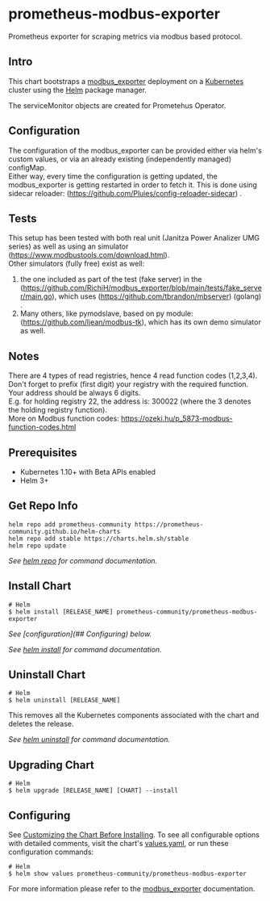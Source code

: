 # prometheus-modbus-exporter
Prometheus exporter for scraping metrics via modbus based protocol.    

## Intro
This chart bootstraps a [modbus_exporter](https://github.com/RichiH/modbus_exporter) deployment on a [Kubernetes](http://kubernetes.io) cluster using the [Helm](https://helm.sh) package manager.    

The serviceMonitor objects are created for Prometehus Operator.    

## Configuration

The configuration of the modbus_exporter can be provided either via helm's custom values, or via an already existing (independently managed) configMap.    
Either way, every time the configuration is getting updated, the modbus_exporter is getting restarted in order to fetch it. This is done using sidecar reloader: (https://github.com/Pluies/config-reloader-sidecar) .     

## Tests
This setup has been tested with both real unit (Janitza Power Analizer UMG series) as well as using an simulator (https://www.modbustools.com/download.html).     
Other simulators (fully free) exist as well:    
1. the one included as part of the test (fake server) in the (https://github.com/RichiH/modbus_exporter/blob/main/tests/fake_server/main.go), which uses (https://github.com/tbrandon/mbserver) (golang) .     
2. Many others, like pymodslave, based on py module: (https://github.com/ljean/modbus-tk), which has its own demo simulator as well.    

## Notes
There are 4 types of read registries, hence 4 read function codes (1,2,3,4).    
Don't forget to prefix (first digit) your registry with the required function.   
Your address should be always 6 digits.    
E.g. for holding registry 22, the address is: 300022  (where the 3 denotes the holding registry function).    
More on Modbus function codes: https://ozeki.hu/p_5873-modbus-function-codes.html

## Prerequisites

- Kubernetes 1.10+ with Beta APIs enabled
- Helm 3+

## Get Repo Info

```console
helm repo add prometheus-community https://prometheus-community.github.io/helm-charts
helm repo add stable https://charts.helm.sh/stable
helm repo update
```

_See [helm repo](https://helm.sh/docs/helm/helm_repo/) for command documentation._

## Install Chart

```console
# Helm
$ helm install [RELEASE_NAME] prometheus-community/prometheus-modbus-exporter
```
_See [configuration](## Configuring) below._

_See [helm install](https://helm.sh/docs/helm/helm_install/) for command documentation._

## Uninstall Chart

```console
# Helm
$ helm uninstall [RELEASE_NAME]
```

This removes all the Kubernetes components associated with the chart and deletes the release.

_See [helm uninstall](https://helm.sh/docs/helm/helm_uninstall/) for command documentation._

## Upgrading Chart

```console
# Helm
$ helm upgrade [RELEASE_NAME] [CHART] --install
```

## Configuring

See [Customizing the Chart Before Installing](https://helm.sh/docs/intro/using_helm/#customizing-the-chart-before-installing). To see all configurable options with detailed comments, visit the chart's [values.yaml](./values.yaml), or run these configuration commands:

```console
# Helm
$ helm show values prometheus-community/prometheus-modbus-exporter
```

For more information please refer to the [modbus_exporter](https://github.com/RichiH/modbus_exporter) documentation.



